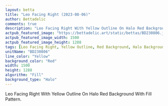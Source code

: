 ```yaml
---
layout: betta
title: "Leo Facing Right (2023-08-06)"
author: Bettadelic
comments: true
description: "Leo Facing Right With Yellow Outline On Halo Red Background With Fill Pattern."
actpub_featured_image: "https://bettadelic.art/static/bettas/BD230806.jpg"
actpub_featured_image_width: 1500
actpub_featured_image_height: 1288
tags: [Leo Facing Right, Yellow Outline, Red Background, Halo Background Pattern, Fill Pattern, August 2023]
unitName: "BD230806"
line_color: "Yellow"
background_color: "Red"
width: 1500
height: 1288
algorithm: "Fill"
background_type: "Halo"
---
```


Leo Facing Right With Yellow Outline On Halo Red Background With Fill Pattern.
